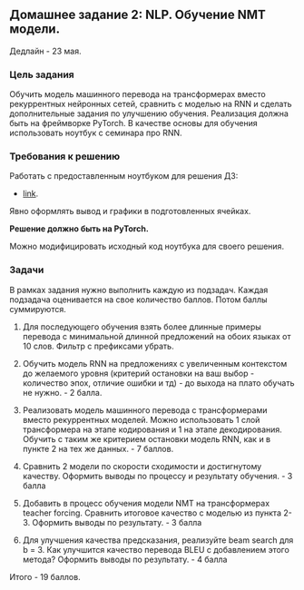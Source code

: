 
## Домашнее задание 2: NLP. Обучение NMT модели.					
					
Дедлайн - 23 мая.					
					
### Цель задания
Обучить модель машинного перевода на трансформерах вместо рекуррентных нейронных сетей, сравнить с моделью на RNN и сделать дополнительные задания по улучшению обучения. Реализация должна быть на фреймворке PyTorch. В качестве основы для обучения использовать ноутбук с семинара про RNN.					
					
### Требования к решению					
Работать с предоставленным ноутбуком для решения ДЗ:
- [link](https://drive.google.com/file/d/1RYZmwAB1qyct9dERqU99NCKTysqIZypY/view?usp=sharing).


Явно оформлять вывод и графики в подготовленных ячейках.					

**Решение должно быть на PyTorch.**

Можно модифицировать исходный код ноутбука для своего решения.					
					
### Задачи					
В рамках задания нужно выполнить каждую из подзадач. Каждая подзадача оценивается на свое количество баллов. Потом баллы суммируются.					
					
1. Для последующего обучения взять более длинные примеры перевода с минимальной длинной предложений на обоих языках от 10 слов. Фильтр с префиксами убрать.					
					
2. Обучить модель RNN на предложениях с увеличенным контекстом до желаемого уровня (критерий остановки на ваш выбор - количество эпох, отличие ошибки и тд) - до выхода на плато обучать не нужно. - 2 балла.					
3. Реализовать модель машинного перевода с трансформерами вместо рекуррентных моделей. Можно использовать 1 слой трансформера на этапе кодирования и 1 на этапе декодирования. Обучить с таким же критерием остановки модель RNN, как и в пункте 2 на тех же данных. - 7 баллов.					
4. Сравнить 2 модели по скорости сходимости и достигнутому качеству. Оформить выводы по процессу и результату обучения. - 3 балла					
5. Добавить в процесс обучения модели NMT на трансформерах teacher forcing. Сравнить итоговое качество c моделью из пункта 2-3. Оформить выводы по результату. - 3 балла					
6. Для улучшения качества предсказания, реализуйте beam search для b = 3. Как улучшится качество перевода BLEU с добавлением этого метода? Оформить выводы по результату. - 4 балла					
					
Итого - 19 баллов.					